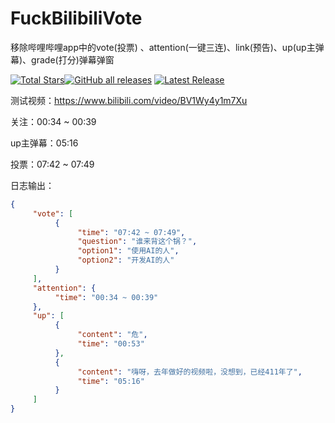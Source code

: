 # FuckBilibiliVote
移除哔哩哔哩app中的vote(投票) 、attention(一键三连)、link(预告)、up(up主弹幕)、grade(打分)弹幕弹窗

[![Total Stars](https://img.shields.io/github/stars/zerorooot/FuckBilibiliVote?style=social)](https://github.com/zerorooot/FuckBilibiliVote/)<a href="https://github.com/Xposed-Modules-Repo/github.zerorooot.fuckbilibilivote"><img alt="GitHub all releases" src="https://img.shields.io/github/downloads/Xposed-Modules-Repo/github.zerorooot.fuckbilibilivote/total?label=Downloads"></a> [![Latest Release](https://img.shields.io/github/v/release/zerorooot/FuckBilibiliVote?label=Latest%20Release)](https://github.com/zerorooot/FuckBilibiliVote/releases)

测试视频：https://www.bilibili.com/video/BV1Wy4y1m7Xu

关注：00:34 ~ 00:39

up主弹幕：05:16

投票：07:42 ~ 07:49

日志输出：

```json
{
     "vote": [
          {
               "time": "07:42 ~ 07:49",
               "question": "谁来背这个锅？",
               "option1": "使用AI的人",
               "option2": "开发AI的人"
          }
     ],
     "attention": {
          "time": "00:34 ~ 00:39"
     },
     "up": [
          {
               "content": "危",
               "time": "00:53"
          },
          {
               "content": "嗨呀，去年做好的视频啦，没想到，已经411年了",
               "time": "05:16"
          }
     ]
}
```


